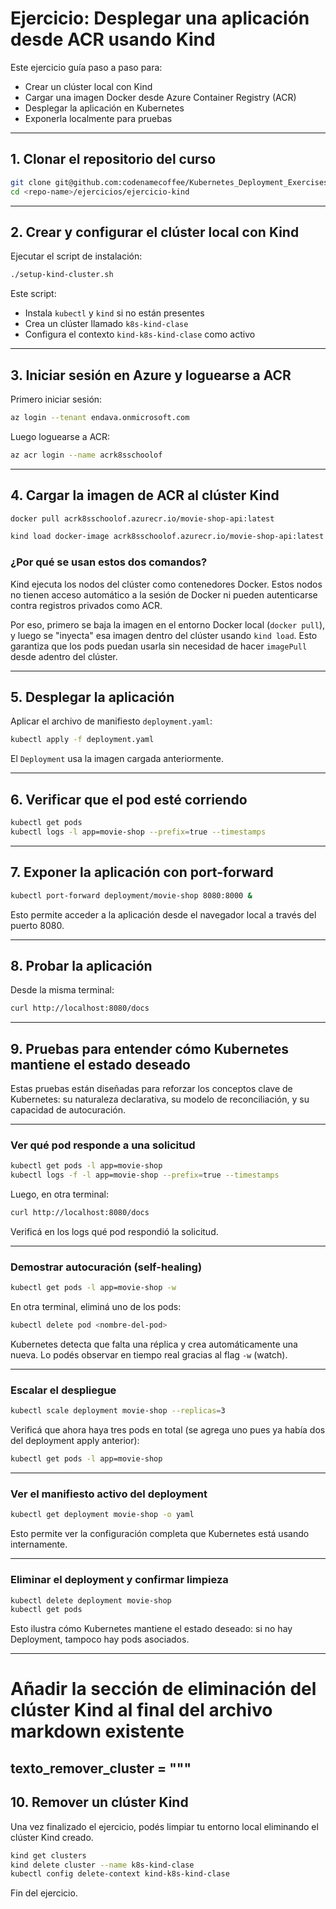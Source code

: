 # Ejercicio: Desplegar una aplicación desde ACR usando Kind

Este ejercicio guía paso a paso para:

- Crear un clúster local con Kind
- Cargar una imagen Docker desde Azure Container Registry (ACR)
- Desplegar la aplicación en Kubernetes
- Exponerla localmente para pruebas

---

## 1. Clonar el repositorio del curso

```bash
git clone git@github.com:codenamecoffee/Kubernetes_Deployment_Exercises.git
cd <repo-name>/ejercicios/ejercicio-kind
```

---

## 2. Crear y configurar el clúster local con Kind

Ejecutar el script de instalación:

```bash
./setup-kind-cluster.sh
```

Este script:

- Instala `kubectl` y `kind` si no están presentes
- Crea un clúster llamado `k8s-kind-clase`
- Configura el contexto `kind-k8s-kind-clase` como activo

---

## 3. Iniciar sesión en Azure y loguearse a ACR

Primero iniciar sesión:

```bash
az login --tenant endava.onmicrosoft.com
```

Luego loguearse a ACR:

```bash
az acr login --name acrk8sschoolof
```

---

## 4. Cargar la imagen de ACR al clúster Kind

```bash
docker pull acrk8sschoolof.azurecr.io/movie-shop-api:latest

kind load docker-image acrk8sschoolof.azurecr.io/movie-shop-api:latest --name k8s-kind-clase
```

### ¿Por qué se usan estos dos comandos?

Kind ejecuta los nodos del clúster como contenedores Docker. Estos nodos no tienen acceso automático a la sesión de Docker ni pueden autenticarse contra registros privados como ACR.

Por eso, primero se baja la imagen en el entorno Docker local (`docker pull`), y luego se "inyecta" esa imagen dentro del clúster usando `kind load`. Esto garantiza que los pods puedan usarla sin necesidad de hacer `imagePull` desde adentro del clúster.

---

## 5. Desplegar la aplicación

Aplicar el archivo de manifiesto `deployment.yaml`:

```bash
kubectl apply -f deployment.yaml
```

El `Deployment` usa la imagen cargada anteriormente.

---

## 6. Verificar que el pod esté corriendo

```bash
kubectl get pods
kubectl logs -l app=movie-shop --prefix=true --timestamps
```

---

## 7. Exponer la aplicación con port-forward

```bash
kubectl port-forward deployment/movie-shop 8080:8000 &
```

Esto permite acceder a la aplicación desde el navegador local a través del puerto 8080.

---

## 8. Probar la aplicación

Desde la misma terminal:

```bash
curl http://localhost:8080/docs
```

---

## 9. Pruebas para entender cómo Kubernetes mantiene el estado deseado

Estas pruebas están diseñadas para reforzar los conceptos clave de Kubernetes: su naturaleza declarativa, su modelo de reconciliación, y su capacidad de autocuración.

---

### Ver qué pod responde a una solicitud

```bash
kubectl get pods -l app=movie-shop
kubectl logs -f -l app=movie-shop --prefix=true --timestamps
```

Luego, en otra terminal:

```bash
curl http://localhost:8080/docs
```

Verificá en los logs qué pod respondió la solicitud.

---

### Demostrar autocuración (self-healing)

```bash
kubectl get pods -l app=movie-shop -w
```

En otra terminal, eliminá uno de los pods:

```bash
kubectl delete pod <nombre-del-pod>
```

Kubernetes detecta que falta una réplica y crea automáticamente una nueva. Lo podés observar en tiempo real gracias al flag `-w` (watch).

---

### Escalar el despliegue

```bash
kubectl scale deployment movie-shop --replicas=3
```

Verificá que ahora haya tres pods en total (se agrega uno pues ya había dos del deployment apply anterior):

```bash
kubectl get pods -l app=movie-shop
```

---

### Ver el manifiesto activo del deployment

```bash
kubectl get deployment movie-shop -o yaml
```

Esto permite ver la configuración completa que Kubernetes está usando internamente.

---

### Eliminar el deployment y confirmar limpieza

```bash
kubectl delete deployment movie-shop
kubectl get pods
```

Esto ilustra cómo Kubernetes mantiene el estado deseado: si no hay Deployment, tampoco hay pods asociados.

---

# Añadir la sección de eliminación del clúster Kind al final del archivo markdown existente

texto_remover_cluster = """
---

## 10. Remover un clúster Kind

Una vez finalizado el ejercicio, podés limpiar tu entorno local eliminando el clúster Kind creado.

```bash
kind get clusters
kind delete cluster --name k8s-kind-clase
kubectl config delete-context kind-k8s-kind-clase
```

Fin del ejercicio.
